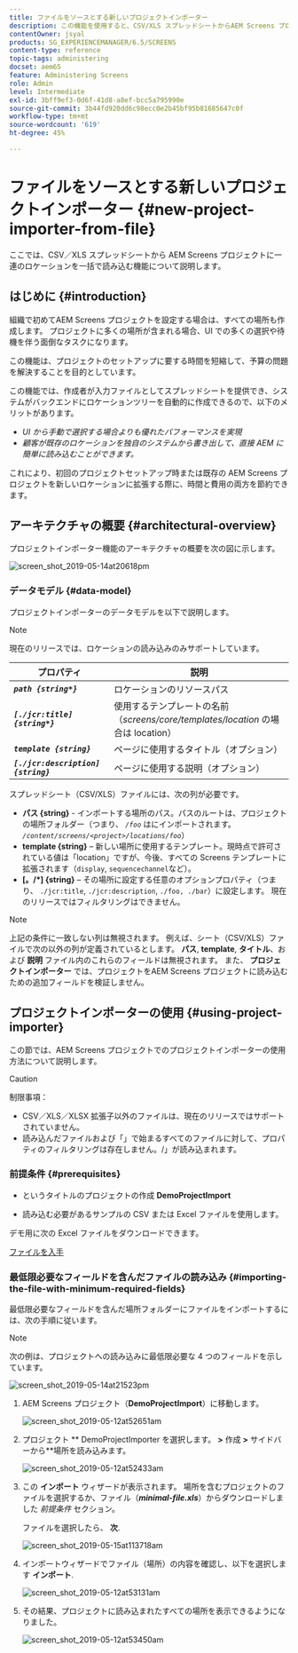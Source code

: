 ```yaml
---
title: ファイルをソースとする新しいプロジェクトインポーター
description: この機能を使用すると、CSV/XLS スプレッドシートからAEM Screens プロジェクトに一連の場所を一括読み込みできます。
contentOwner: jsyal
products: SG_EXPERIENCEMANAGER/6.5/SCREENS
content-type: reference
topic-tags: administering
docset: aem65
feature: Administering Screens
role: Admin
level: Intermediate
exl-id: 3bff9ef3-0d6f-41d8-a8ef-bcc5a795990e
source-git-commit: 3b44fd920dd6c98ecc0e2b45bf95b81685647c0f
workflow-type: tm+mt
source-wordcount: '619'
ht-degree: 45%

---
```


# ファイルをソースとする新しいプロジェクトインポーター {#new-project-importer-from-file}

ここでは、CSV／XLS スプレッドシートから AEM Screens プロジェクトに一連のロケーションを一括で読み込む機能について説明します。

## はじめに {#introduction}

組織で初めてAEM Screens プロジェクトを設定する場合は、すべての場所も作成します。 プロジェクトに多くの場所が含まれる場合、UI での多くの選択や待機を伴う面倒なタスクになります。

この機能は、プロジェクトのセットアップに要する時間を短縮して、予算の問題を解決することを目的としています。

この機能では、作成者が入力ファイルとしてスプレッドシートを提供でき、システムがバックエンドにロケーションツリーを自動的に作成できるので、以下のメリットがあります。

* *UI から手動で選択する場合よりも優れたパフォーマンスを実現*
* *顧客が既存のロケーションを独自のシステムから書き出して、直接 AEM に簡単に読み込むことができます。*

これにより、初回のプロジェクトセットアップ時または既存の AEM Screens プロジェクトを新しいロケーションに拡張する際に、時間と費用の両方を節約できます。

## アーキテクチャの概要 {#architectural-overview}

プロジェクトインポーター機能のアーキテクチャの概要を次の図に示します。

![screen_shot_2019-05-14at20618pm](assets/screen_shot_2019-05-14at20618pm.png)

### データモデル {#data-model}

プロジェクトインポーターのデータモデルを以下で説明します。

>[!NOTE]
>
>現在のリリースでは、ロケーションの読み込みのみサポートしています。

| **プロパティ** | **説明** |
|---|---|
| ***`path {string*}`*** | ロケーションのリソースパス |
| ***`[./jcr:title] {string*}`*** | 使用するテンプレートの名前（*screens/core/templates/location* の場合は location） |
| ***`template {string}`*** | ページに使用するタイトル（オプション） |
| ***`[./jcr:description] {string}`*** | ページに使用する説明（オプション） |

スプレッドシート（CSV/XLS）ファイルには、次の列が必要です。

* **パス {string}** - インポートする場所のパス。パスのルートは、プロジェクトの場所フォルダー（つまり、 *`/foo`* はにインポートされます。 *`/content/screens/<project>/locations/foo`*）
* **template {string}**  – 新しい場所に使用するテンプレート。現時点で許可されている値は「location」ですが、今後、すべての Screens テンプレートに拡張されます（`display`, `sequencechannel`など）。
* **[。/*] {string}**  – その場所に設定する任意のオプションプロパティ（つまり、 `./jcr:title`, `./jcr:description`, `./foo, ./bar`）に設定します。 現在のリリースではフィルタリングはできません。

>[!NOTE]
>
>上記の条件に一致しない列は無視されます。 例えば、シート（CSV/XLS）ファイルで次の以外の列が定義されているとします。 **パス**, **template**, **タイトル**、および **説明** ファイル内のこれらのフィールドは無視されます。 また、 **プロジェクトインポーター** では、プロジェクトをAEM Screens プロジェクトに読み込むための追加フィールドを検証しません。

## プロジェクトインポーターの使用 {#using-project-importer}

この節では、AEM Screens プロジェクトでのプロジェクトインポーターの使用方法について説明します。

>[!CAUTION]
>
>制限事項：
>
>* CSV／XLS／XLSX 拡張子以外のファイルは、現在のリリースではサポートされていません。
>* 読み込んだファイルおよび「」で始まるすべてのファイルに対して、プロパティのフィルタリングは存在しません。/」が読み込まれます。
>

### 前提条件 {#prerequisites}

* というタイトルのプロジェクトの作成 **DemoProjectImport**

* 読み込む必要があるサンプルの CSV または Excel ファイルを使用します。

デモ用に次の Excel ファイルをダウンロードできます。

[ファイルを入手](assets/minimal-file.xls)

### 最低限必要なフィールドを含んだファイルの読み込み {#importing-the-file-with-minimum-required-fields}

最低限必要なフィールドを含んだ場所フォルダーにファイルをインポートするには、次の手順に従います。

>[!NOTE]
>
>次の例は、プロジェクトへの読み込みに最低限必要な 4 つのフィールドを示しています。

![screen_shot_2019-05-14at21523pm](assets/screen_shot_2019-05-14at21523pm.png)

1. AEM Screens プロジェクト（**DemoProjectImport**）に移動します。

   ![screen_shot_2019-05-12at52651am](assets/screen_shot_2019-05-12at52651am.png)

1. プロジェクト ** DemoProjectImporter を選択します。 **>** 作成 **>** サイドバーから**場所を読み込みます。

   ![screen_shot_2019-05-12at52433am](assets/screen_shot_2019-05-12at52433am.png)

1. この **インポート** ウィザードが表示されます。 場所を含むプロジェクトのファイルを選択するか、ファイル（***minimal-file.xls***）からダウンロードしました *前提条件* セクション。

   ファイルを選択したら、 **次**.

   ![screen_shot_2019-05-15at113718am](assets/screen_shot_2019-05-15at113718am.png)

1. インポートウィザードでファイル（場所）の内容を確認し、以下を選択します **インポート**.

   ![screen_shot_2019-05-12at53131am](assets/screen_shot_2019-05-12at53131am.png)

1. その結果、プロジェクトに読み込まれたすべての場所を表示できるようになりました。

   ![screen_shot_2019-05-12at53450am](assets/screen_shot_2019-05-12at53450am.png)

